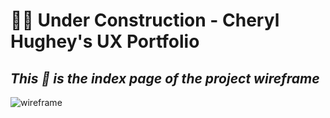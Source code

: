 #  :construction_worker_woman: Under Construction - Cheryl Hughey's UX Portfolio

## *This :arrow_down_small: is the index page of the project wireframe* 
![wireframe](https://cherylhughey.github.io/img/demo.png)
      




